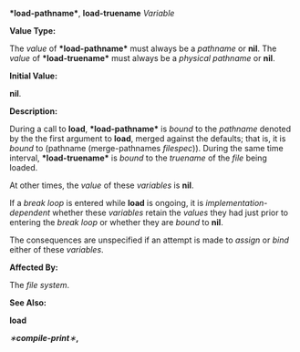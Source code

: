 **\*load-pathname\***, **load-truename** *Variable* 



**Value Type:** 



The *value* of **\*load-pathname\*** must always be a *pathname* or **nil**. The *value* of **\*load-truename\*** must always be a *physical pathname* or **nil**. 



**Initial Value:** 



**nil**. 



**Description:** 



During a call to **load**, **\*load-pathname\*** is *bound* to the *pathname* denoted by the the first argument to **load**, merged against the defaults; that is, it is *bound* to (pathname (merge-pathnames *filespec*)). During the same time interval, **\*load-truename\*** is *bound* to the *truename* of the *file* being loaded. 



At other times, the *value* of these *variables* is **nil**. 



If a *break loop* is entered while **load** is ongoing, it is *implementation-dependent* whether these *variables* retain the *values* they had just prior to entering the *break loop* or whether they are *bound* to **nil**. 



The consequences are unspecified if an attempt is made to *assign* or *bind* either of these *variables*. 



**Affected By:** 



The *file system*. 



**See Also:** 



**load** 



*∗***compile-print***∗***,** 